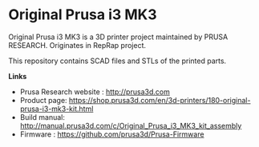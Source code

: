 # Original Prusa i3 MK3


Original Prusa i3 MK3 is a 3D printer project maintained by PRUSA RESEARCH.
Originates in RepRap project.

This repository contains SCAD files and STLs of the printed parts.

**Links**

 * Prusa Research website : http://prusa3d.com
 * Product page: https://shop.prusa3d.com/en/3d-printers/180-original-prusa-i3-mk3-kit.html
 * Build manual: http://manual.prusa3d.com/c/Original_Prusa_i3_MK3_kit_assembly
 * Firmware : https://github.com/prusa3d/Prusa-Firmware

